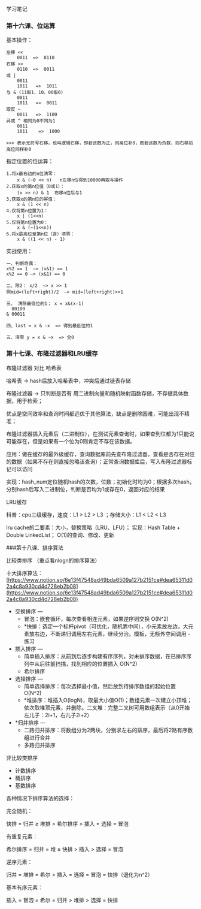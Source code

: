 学习笔记

### 第十六课、位运算

基本操作：
```$xslt
左移 <<
    0011  =>  0110
右移 >>
    0110  =>  0011
或 |
    0011
    1011   =>  1011
与 & (11取1，10、00取0)
    0011
    1011   =>  0011
取反 ~
    0011   =>  1100
异或 ^ 相同为0不同为1
    0011
    1011    =>  1000
    
>>> 表示无符号右移，也叫逻辑右移，即若该数为正，则高位补0，而若该数为负数，则右移后高位同样补0
```

指定位置的位运算：
```$xslt
1.将x最右边的n位清零： 
    x & (~0 << n)   n左移n位得到10000再取与操作
2.获取x的第n位值（0或1）：
    (x >> n) & 1  右移n位后与1
3.获取x的第n位的幂值： 
    x & (1 << n)
4.仅将第n位置为1： 
    x | (1<<n)
5.仅将第n位置为0： 
    x & (~(1<<n))
6.将x最高位至第n位（含）清零： 
    x & ((1 << n) - 1)
```

实战使用：
```$xslt
一、判断奇偶：
x%2 == 1  —> (x&1) == 1
x%2 == 0 —> (x&1) == 0

二、除2： x/2  —> x >> 1
例mid=(left+right)/2  —> mid=(left+right)>>1

三、 清除最低位的1； x = x&(x-1)
  00100
& 00011

四、last = x & -x  => 得到最低位的1

五、清零 y = x & ~x  => 全0
```

### 第十七课、布隆过滤器和LRU缓存

布隆过滤器 对比 哈希表

哈希表 → hash后放入哈希表中，冲突后通过链表存储

布隆过滤器 → 只判断是否有 用二进制向量和随机映射函数存储，不存储具体数据，用于检索；

优点是空间效率和查询时间都远优于其他算法，缺点是删除困难，可能出现不精准；

布隆过滤器插入元素后（二进制位），在测试元素查询时，如果查到位都为1只能说可能存在，但是如果有一个位为0则肯定不存在该数据。

应用：做在缓存的最外级缓存，查询数据库前先查布隆过滤器，查看是否存在对应的数据（如果不存在则直接忽略该查询）；正常查询数据库后，写入布隆过滤器标记可以访问

实现：hash_num定位随机hash的次数，位数；初始化时均为0；根据多次hash，分别hash后写入二进制位，判断是否均为1或存在0，返回对应的结果

LRU缓存

科普：cpu三级缓存，速度：L1 > L2 > L3 ；存储大小：L1 < L2 < L3

lru cache的二要素：大小，替换策略（LRU、LFU）；  实现：Hash Table + Double LinkedList； O(1)的查询、修改、更新


###第十八课、排序算法

比较类排序 （重点看nlogn的排序算法）

十大排序算法：[https://www.notion.so/6e13f47548ad49bda6509a127b2151ce#dea65311d02a4c8a930cd4d728eb2b08](https://www.notion.so/6e13f47548ad49bda6509a127b2151ce#dea65311d02a4c8a930cd4d728eb2b08)

- 交换排序 —
    - 冒泡：嵌套循环，每次查看相连元素，如果逆序则交换 O(N^2)
    - *快排：选定一个标杆pivot（可优化，随机靠中间），小元素放左边，大元素放右边，不断递归调用左右元素，继续分治。模板，无额外空间调用 - 练习
- 插入排序  —
    - 简单插入排序：从前到后逐步构建有序序列，对未排序数据，在已排序序列中从后往前扫描，找到相应的位置插入 O(N^2)
    - 希尔排序
- 选择排序  —
    - 简单选择排序：每次选择最小值，然后放到待排序数组的起始位置 O(N^2)
    - *堆排序：堆插入O(logN)，取最大小值O(1)；数组元素一次建立小顶堆；依次取堆顶元素，并删除。二叉堆：完整二叉树可用数组表示（从0开始左儿子：2i+1，右儿子2i+2）
- *归并排序  —
    - 二路归并排序：将数组分为2两块，分别求左右的排序，最后将2路有序数组进行合并
    - 多路归并排序

非比较类排序

- 计数排序
- 桶排序
- 基数排序

各种情况下排序算法的选择：

完全随机：

快排 = 归并 ≥ 堆排 > 希尔排序 > 插入 = 选择 = 冒泡

有重复元素：

希尔排序 = 归并 = 堆 ≥ 快排 > 插入 > 选择 = 冒泡

逆序元素：

归并 = 堆排 = 希尔 > 插入 = 选择 = 冒泡 = 快排（退化为n^2）

基本有序元素：

插入 = 冒泡 = 希尔 = 归并 > 堆排 > 选择 = 快排